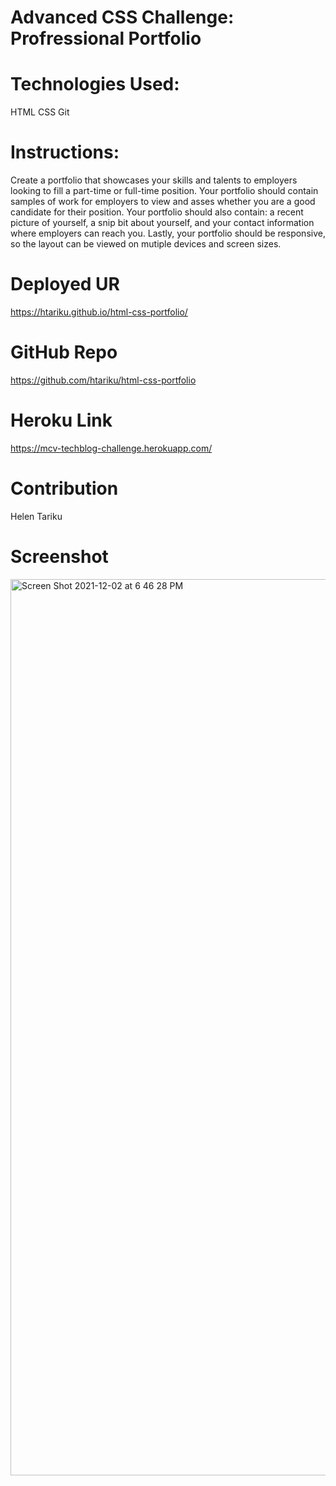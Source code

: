 # Advanced CSS Challenge: Profressional Portfolio

# Technologies Used:
HTML
CSS
Git

# Instructions:
Create a portfolio that showcases your skills and talents to employers looking to fill a part-time or full-time position. Your portfolio should contain samples of work for employers to view and asses whether you are a good candidate for their position. Your portfolio should also contain: a recent picture of yourself, a snip bit about yourself, and your contact information where employers can reach you. Lastly, your portfolio should be responsive, so the layout can be viewed on mutiple devices and screen sizes. 

# Deployed UR
https://htariku.github.io/html-css-portfolio/

# GitHub Repo
https://github.com/htariku/html-css-portfolio

# Heroku Link 
https://mcv-techblog-challenge.herokuapp.com/

# Contribution
Helen Tariku

# Screenshot
<img width="1434" alt="Screen Shot 2021-12-02 at 6 46 28 PM" src="https://user-images.githubusercontent.com/94089824/144521228-23f1be24-d65a-4218-845c-44b7127e6d0b.png">